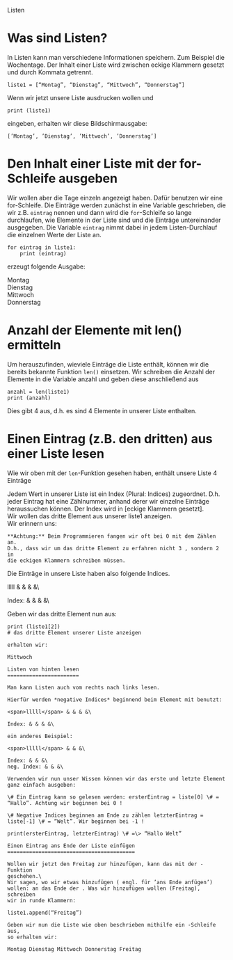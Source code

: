 <span><span>Listen</span></span>

Was sind Listen?
================

In Listen kann man verschiedene Informationen speichern. Zum Beispiel
die Wochentage. Der Inhalt einer Liste wird zwischen eckige Klammern
gesetzt und durch Kommata getrennt.

```  
liste1 = [“Montag”, “Dienstag”, “Mittwoch”, “Donnerstag”]  
```  

Wenn wir jetzt unsere Liste ausdrucken wollen und

```
print (liste1)
```

eingeben, erhalten wir diese Bildschirmausgabe:

```  
[’Montag’, ’Dienstag’, ’Mittwoch’, ’Donnerstag’]  
```  

Den Inhalt einer Liste mit der for-Schleife ausgeben
====================================================

Wir wollen aber die Tage einzeln angezeigt haben. Dafür benutzen wir
eine for-Schleife. Die Einträge werden zunächst in eine Variable
geschrieben, die wir z.B. `eintrag` nennen und dann wird die `for`-Schleife so lange
durchlaufen, wie Elemente in der Liste sind und die Einträge
untereinander ausgegeben. Die Variable `eintrag` nimmt dabei in jedem
Listen-Durchlauf die einzelnen Werte der Liste an.

```  
for eintrag in liste1:  
	print (eintrag)  
```  

erzeugt folgende Ausgabe:

Montag  
Dienstag  
Mittwoch  
Donnerstag  

Anzahl der Elemente mit len() ermitteln
=======================================

Um herauszufinden, wieviele Einträge die Liste enthält, können wir die
bereits bekannte Funktion `len()` einsetzen. Wir schreiben die Anzahl der
Elemente in die Variable anzahl und geben diese anschließend aus

```  
anzahl = len(liste1)  
print (anzahl)  
```  

Dies gibt 4 aus, d.h. es sind 4 Elemente in unserer Liste enthalten.

Einen Eintrag (z.B. den dritten) aus einer Liste lesen
======================================================

Wie wir oben mit der `len`-Funktion gesehen haben, enthält unsere Liste 4
Einträge  

Jedem Wert in unserer Liste ist ein Index (Plural: Indices) zugeordnet.
D.h. jeder Eintrag hat eine Zählnummer, anhand derer wir einzelne
Einträge heraussuchen können. Der Index wird in [eckige Klammern
gesetzt].  
Wir wollen das dritte Element aus unserer liste1 anzeigen.  
Wir erinnern uns:

```  
**Achtung:** Beim Programmieren fangen wir oft bei 0 mit dem Zählen an.
D.h., dass wir um das dritte Element zu erfahren nicht 3 , sondern 2 in
die eckigen Klammern schreiben müssen.
```  

Die Einträge in unsere Liste haben also folgende Indices.

<span>lllll</span> & & & &\

Index: & & & &\

Geben wir das dritte Element nun aus:

```
print (liste1[2])  
# das dritte Element unserer Liste anzeigen

erhalten wir:

Mittwoch

Listen von hinten lesen
=======================

Man kann Listen auch vom rechts nach links lesen.

Hierfür werden *negative Indices* beginnend beim Element mit benutzt:

<span>lllll</span> & & & &\

Index: & & & &\

ein anderes Beispiel:

<span>lllll</span> & & &\

Index: & & &\
neg. Index: & & &\

Verwenden wir nun unser Wissen können wir das erste und letzte Element
ganz einfach ausgeben:

\# Ein Eintrag kann so gelesen werden: ersterEintrag = liste[0] \# =
“Hallo”. Achtung wir beginnen bei 0 !

\# Negative Indices beginnen am Ende zu zählen letzterEintrag =
liste[-1] \# = “Welt”. Wir beginnen bei -1 !

print(ersterEintrag, letzterEintrag) \# =\> “Hallo Welt”

Einen Eintrag ans Ende der Liste einfügen
=========================================

Wollen wir jetzt den Freitag zur hinzufügen, kann das mit der -Funktion
geschehen.\
Wir sagen, wo wir etwas hinzufügen ( engl. für ’ans Ende anfügen’)
wollen: an das Ende der . Was wir hinzufügen wollen (Freitag), schreiben
wir in runde Klammern:

liste1.append(“Freitag”)

Geben wir nun die Liste wie oben beschrieben mithilfe ein -Schleife aus,
so erhalten wir:

Montag Dienstag Mittwoch Donnerstag Freitag
